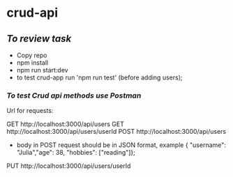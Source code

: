 # crud-api
## _To review task_
- Copy repo
- npm install
- npm run start:dev
- to test crud-app run 'npm run test' (before adding users);

### _To test Crud api methods use Postman_

Url for requests:

GET http://localhost:3000/api/users
GET http://localhost:3000/api/users/userId
POST http://localhost:3000/api/users
   - body in POST request should be in JSON format, example { "username": "Julia","age": 38, "hobbies": ["reading"]};
    
PUT http://localhost:3000/api/users/userId